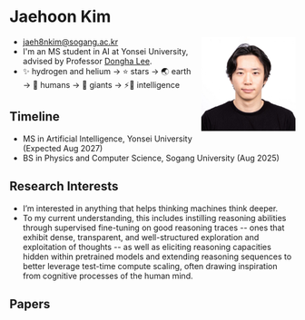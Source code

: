 # Jaehoon Kim

<style>
.headshot{
  float:right;
  width:clamp(100px,33%,200px);  /* w = min(max(100,0.33 W),200) */
  margin:0 0 1em 1em;  /* top right bottom left */
  aspect-ratio:1/1;  /* width/height */
  height:auto;
  object-fit:cover;
}
</style>
<img src="assets/headshot.jpg" alt="Headshot" class="headshot">

- [jaeh8nkim@sogang.ac.kr](mailto:jaeh8nkim@sogang.ac.kr)
- I'm an MS student in AI at Yonsei University, advised by Professor [Dongha Lee](https://donalee.github.io/).
- ✨ hydrogen and helium → ⭐ stars → 🌏 earth → 👫 humans → 👣 giants → ⚡🧠 intelligence

## Timeline
- MS in Artificial Intelligence, Yonsei University (Expected Aug 2027)
- BS in Physics and Computer Science, Sogang University (Aug 2025)

## Research Interests
- I’m interested in anything that helps thinking machines think deeper.
- To my current understanding, this includes instilling reasoning abilities through supervised fine-tuning on good reasoning traces -- ones that exhibit dense, transparent, and well-structured exploration and exploitation of thoughts -- as well as eliciting reasoning capacities hidden within pretrained models and extending reasoning sequences to better leverage test-time compute scaling, often drawing inspiration from cognitive processes of the human mind.

## Papers
